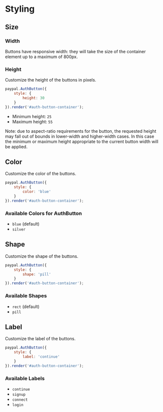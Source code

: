 # Styling

## Size

### Width

Buttons have responsive width: they will take the size of the container element up to a maximum of 800px.

### Height

Customize the height of the buttons in pixels.

```javascript
paypal.AuthButton({
    style: {
        height: 30
    }
}).render('#auth-button-container');
```

- Minimum height: `25`
- Maximum height: `55`

Note: due to aspect-ratio requirements for the button, the requested height may fall out of bounds in lower-width and higher-width cases. In this case the minimum or maximum height appropriate to the current button width will be applied.

## Color

Customize the color of the buttons.

```javascript
paypal.AuthButton({
    style: {
        color: 'blue'
    }
}).render('#auth-button-container');
```

### Available Colors for AuthButton

- `blue` (default)
- `silver`

## Shape

Customize the shape of the buttons.

```javascript
paypal.AuthButton({
    style: {
        shape: 'pill'
    }
}).render('#auth-button-container');
```

### Available Shapes

- `rect` (default)
- `pill`

## Label

Customize the label of the buttons.

```javascript
paypal.AuthButton({
    style: {
        label: 'continue'
    }
}).render('#auth-button-container');
```

### Available Labels

- `continue`
- `signup`
- `connect`
- `login`
